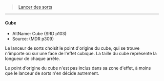 ﻿---
!Generic
Id: spellcasting_hd.md#cube
ParentLink: spellcasting_hd.md#lancer-des-sorts
Name: Cube
ParentName: Lancer des sorts
NameLevel: 4
AltName: Cube (SRD p103)
Source: (MDR p309)
---
> [Lancer des sorts](hd_spellcasting.md)

---

#### Cube

- AltName: Cube (SRD p103)
- Source: (MDR p309)

Le lanceur de sorts choisit le point d'origine du cube, qui se trouve n'importe où sur une face de l'effet cubique. La taille du cube représente la longueur de chaque arrête.

Le point d'origine du cube n'est pas inclus dans sa zone d'effet, à moins que le lanceur de sorts n'en décide autrement.

